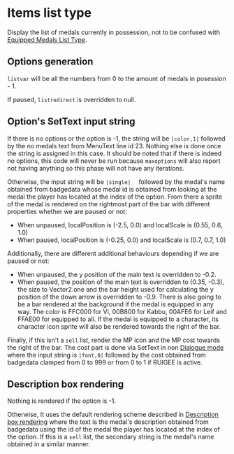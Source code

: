 # Items list type

Display the list of medals currently in possession, not to be confused with [Equipped Medals List Type](Equipped%20Medals%20List%20Type.md).

## Options generation

`listvar` will be all the numbers from 0 to the amount of medals in posession - 1.

If paused, `listredirect` is overridden to null.

## Option's SetText input string

If there is no options or the option is -1, the string will be `|color,1|` followed by the no medals text from MenuText line id 23. Nothing else is done once the string is assigned in this case. It should be noted that if there is indeed no options, this code will never be run because `maxoptions` will also report not having anything so this phase will not have any iterations.

Otherwise, the input string will be `|single|  ` followed by the medal's name obtained from badgedata whose medal id is obtained from looking at the medal the player has located at the index of the option. From there a sprite of the medal is rendered on the rightmost part of the bar with different properties whether we are paused or not:

* When unpaused, localPosition is (-2.5, 0.0) and localScale is (0.55, 0.6, 1.0)
* When paused, localPosition is (-0.25, 0.0) and localScale is (0.7, 0.7, 1.0)

Additionally, there are different additional behaviours depending if we are paused or not:

* When unpaused, the y position of the main text is overridden to -0.2.
* When paused, the position of the main text is overridden to (0.35, -0.3), the size to Vector2.one and the bar height used for calculating the y position of the down arrow is overridden to -0.9. There is also going to be a bar rendered at the background if the medal is equipped in any way. The color is FFC000 for Vi, 00B800 for Kabbu, 00AFE6 for Leif and FFAE00 for equipped to all. If the medal is equipped to a character, its character icon sprite will also be rendered towards the right of the bar.

Finally, if this isn't a `sell` list, render the MP icon and the MP cost towards the right of the bar. The cost part is done via SetText in non [Dialogue mode](../../SetText/Dialogue%20mode.md) where the input string is `|font,0|` followed by the cost obtained from badgedata clamped from 0 to 999 or from 0 to 1 if RUIGEE is active.

## Description box rendering

Nothing is rendered if the option is -1.

Otherwise, It uses the default rendering scheme described in [Description box rendering](../ShowItemList%20Life%20Cycle/Description%20box%20rendering.md) where the text is the medal's description obtained from badgedata using the id of the medal the player has located at the index of the option. If this is a `sell` list, the secondary string is the medal's name obtained in a similar manner.
